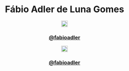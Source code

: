 <div align="center">
    <h1>Fábio Adler de Luna Gomes</h1>
</div>
<div align="center">
    <div width="100px">
        <a href="#"><img src="https://www.freepnglogos.com/uploads/logo-ig-png/logo-ig-stunning-instagram-logo-vector-download-for-new-7.png" height="20px" width="20px">
        <h3>@fabioadler</h3></a>
    </div>
    <div>
        <a href="#"><img src="https://www.freepnglogos.com/uploads/telegram-png/telegram-software-wikipedia-2.png" height="20px" width="20px">
        <h3>@fabioadler</h3></a>
    </div>
</div>